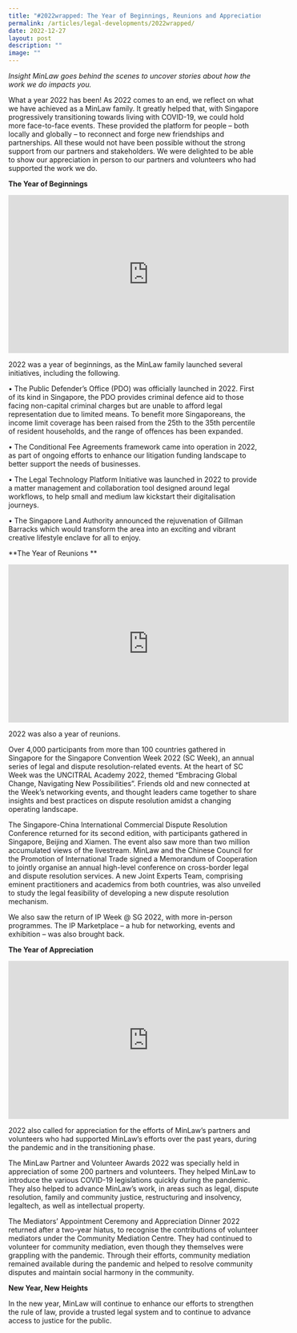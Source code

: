 ```yaml
---
title: "#2022wrapped: The Year of Beginnings, Reunions and Appreciation"
permalink: /articles/legal-developments/2022wrapped/
date: 2022-12-27
layout: post
description: ""
image: ""
---
```

<i>Insight MinLaw goes behind the scenes to uncover stories about how the work we do impacts you.</i>
<br>

What a year 2022 has been! As 2022 comes to an end, we reflect on what we have achieved as a MinLaw family. It greatly helped that, with Singapore progressively transitioning towards living with COVID-19, we could hold more face-to-face events. These provided the platform for people – both locally and globally – to reconnect and forge new friendships and partnerships. All these would not have been possible without the strong support from our partners and stakeholders. We were delighted to be able to show our appreciation in person to our partners and volunteers who had supported the work we do. 

**The Year of Beginnings**

<iframe width="560" height="315" src="https://www.youtube.com/embed/ASttGhroOWQ" title="YouTube video player" frameborder="0" allow="accelerometer; autoplay; clipboard-write; encrypted-media; gyroscope; picture-in-picture" allowfullscreen></iframe>

2022 was a year of beginnings, as the MinLaw family launched several initiatives, including the following.   

•	The Public Defender’s Office (PDO) was officially launched in 2022. First of its kind in Singapore, the PDO provides criminal defence aid to those facing non-capital criminal charges but are unable to afford legal representation due to limited means. To benefit more Singaporeans, the income limit coverage has been raised from the 25th to the 35th percentile of resident households, and the range of offences has been expanded. 

•	The Conditional Fee Agreements framework came into operation in 2022, as part of ongoing efforts to enhance our litigation funding landscape to better support the needs of businesses. 


•	The Legal Technology Platform Initiative was launched in 2022 to provide a matter management and collaboration tool designed around legal workflows, to help small and medium law kickstart their digitalisation journeys. 

•	The Singapore Land Authority announced the rejuvenation of Gillman Barracks which would transform the area into an exciting and vibrant creative lifestyle enclave for all to enjoy. 


**The Year of Reunions
**

<iframe width="560" height="315" src="https://www.youtube.com/embed/RzUTNT_kp68" title="YouTube video player" frameborder="0" allow="accelerometer; autoplay; clipboard-write; encrypted-media; gyroscope; picture-in-picture" allowfullscreen></iframe>

2022 was also a year of reunions. 

Over 4,000 participants from more than 100 countries gathered in Singapore for the Singapore Convention Week 2022 (SC Week), an annual series of legal and dispute resolution-related events. At the heart of SC Week was the UNCITRAL Academy 2022, themed “Embracing Global Change, Navigating New Possibilities”.   Friends old and new connected at the Week’s networking events, and thought leaders came together to share insights and best practices on dispute resolution amidst a changing operating landscape. 

The Singapore-China International Commercial Dispute Resolution Conference returned for its second edition, with participants gathered in Singapore, Beijing and Xiamen. The event also saw more than two million accumulated views of the livestream. MinLaw and the Chinese Council for the Promotion of International Trade signed a Memorandum of Cooperation to jointly organise an annual high-level conference on cross-border legal and dispute resolution services. A new Joint Experts Team, comprising eminent practitioners and academics from both countries, was also unveiled to study the legal feasibility of developing a new dispute resolution mechanism. 

We also saw the return of IP Week @ SG 2022, with more in-person programmes. The IP Marketplace – a hub for networking, events and exhibition – was also brought back. 

**The Year of Appreciation**

<iframe width="560" height="315" src="https://www.youtube.com/embed/lNWmkYAV-vI" title="YouTube video player" frameborder="0" allow="accelerometer; autoplay; clipboard-write; encrypted-media; gyroscope; picture-in-picture" allowfullscreen></iframe>

2022 also called for appreciation for the efforts of MinLaw’s partners and volunteers who had supported MinLaw’s efforts over the past years, during the pandemic and in the transitioning phase. 

The MinLaw Partner and Volunteer Awards 2022 was specially held in appreciation of some 200 partners and volunteers. They helped MinLaw to introduce the various COVID-19 legislations quickly during the pandemic. They also helped to advance MinLaw’s work, in areas such as legal, dispute resolution, family and community justice, restructuring and insolvency, legaltech, as well as intellectual property. 

The Mediators’ Appointment Ceremony and Appreciation Dinner 2022 returned after a two-year hiatus, to recognise the contributions of volunteer mediators under the Community Mediation Centre. They had continued to volunteer for community mediation, even though they themselves were grappling with the pandemic. Through their efforts, community mediation remained available during the pandemic and helped to resolve community disputes and maintain social harmony in the community. 

**New Year, New Heights**

In the new year, MinLaw will continue to enhance our efforts to strengthen the rule of law, provide a trusted legal system and to continue to advance access to justice for the public.